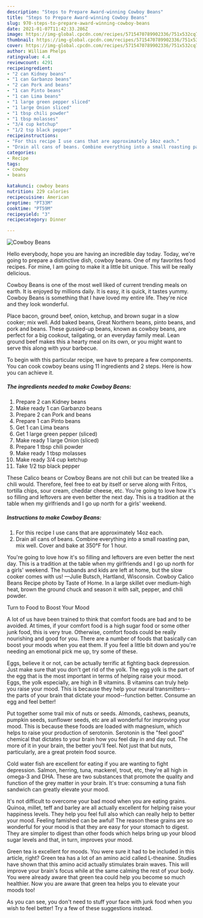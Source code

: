 ```yaml
---
description: "Steps to Prepare Award-winning Cowboy Beans"
title: "Steps to Prepare Award-winning Cowboy Beans"
slug: 970-steps-to-prepare-award-winning-cowboy-beans
date: 2021-01-07T11:42:33.286Z
image: https://img-global.cpcdn.com/recipes/5715470789902336/751x532cq70/cowboy-beans-recipe-main-photo.jpg
thumbnail: https://img-global.cpcdn.com/recipes/5715470789902336/751x532cq70/cowboy-beans-recipe-main-photo.jpg
cover: https://img-global.cpcdn.com/recipes/5715470789902336/751x532cq70/cowboy-beans-recipe-main-photo.jpg
author: William Phelps
ratingvalue: 4.4
reviewcount: 4291
recipeingredient:
- "2 can Kidney beans"
- "1 can Garbanzo beans"
- "2 can Pork and beans"
- "1 can Pinto beans"
- "1 can Lima beans"
- "1 large green pepper sliced"
- "1 large Onion sliced"
- "1 tbsp chili powder"
- "1 tbsp molasses"
- "3/4 cup ketchup"
- "1/2 tsp black pepper"
recipeinstructions:
- "For this recipe I use cans that are approximately 14oz each."
- "Drain all cans of beans. Combine everything into a small roasting pan, mix well. Cover and bake at 350°F for 1 hour."
categories:
- Recipe
tags:
- cowboy
- beans

katakunci: cowboy beans 
nutrition: 229 calories
recipecuisine: American
preptime: "PT33M"
cooktime: "PT59M"
recipeyield: "3"
recipecategory: Dinner

---
```



![Cowboy Beans](https://img-global.cpcdn.com/recipes/5715470789902336/751x532cq70/cowboy-beans-recipe-main-photo.jpg)

Hello everybody, hope you are having an incredible day today. Today, we're going to prepare a distinctive dish, cowboy beans. One of my favorites food recipes. For mine, I am going to make it a little bit unique. This will be really delicious.

Cowboy Beans is one of the most well liked of current trending meals on earth. It is enjoyed by millions daily. It is easy, it is quick, it tastes yummy. Cowboy Beans is something that I have loved my entire life. They're nice and they look wonderful.

Place bacon, ground beef, onion, ketchup, and brown sugar in a slow cooker; mix well. Add baked beans, Great Northern beans, pinto beans, and pork and beans. These gussied-up beans, known as cowboy beans, are perfect for a big cookout, tailgating, or an everyday family meal. Lean ground beef makes this a hearty meal on its own, or you might want to serve this along with your barbecue.


To begin with this particular recipe, we have to prepare a few components. You can cook cowboy beans using 11 ingredients and 2 steps. Here is how you can achieve it.

<!--inarticleads1-->

##### The ingredients needed to make Cowboy Beans:

1. Prepare 2 can Kidney beans
1. Make ready 1 can Garbanzo beans
1. Prepare 2 can Pork and beans
1. Prepare 1 can Pinto beans
1. Get 1 can Lima beans
1. Get 1 large green pepper (sliced)
1. Make ready 1 large Onion (sliced)
1. Prepare 1 tbsp chili powder
1. Make ready 1 tbsp molasses
1. Make ready 3/4 cup ketchup
1. Take 1/2 tsp black pepper


These Calico beans or Cowboy Beans are not chili but can be treated like a chili would. Therefore, feel free to eat by itself or serve along with Fritos, tortilla chips, sour cream, cheddar cheese, etc. You&#39;re going to love how it&#39;s so filling and leftovers are even better the next day. This is a tradition at the table when my girlfriends and I go up north for a girls&#39; weekend. 

<!--inarticleads2-->

##### Instructions to make Cowboy Beans:

1. For this recipe I use cans that are approximately 14oz each.
1. Drain all cans of beans. Combine everything into a small roasting pan, mix well. Cover and bake at 350°F for 1 hour.


You&#39;re going to love how it&#39;s so filling and leftovers are even better the next day. This is a tradition at the table when my girlfriends and I go up north for a girls&#39; weekend. The husbands and kids are left at home, but the slow cooker comes with us! —Julie Butsch, Hartland, Wisconsin. Cowboy Calico Beans Recipe photo by Taste of Home. In a large skillet over medium-high heat, brown the ground chuck and season it with salt, pepper, and chili powder. 

Turn to Food to Boost Your Mood


A lot of us have been trained to think that comfort foods are bad and to be avoided. At times, if your comfort food is a high sugar food or some other junk food, this is very true. Otherwise, comfort foods could be really nourishing and good for you. There are a number of foods that basically can boost your moods when you eat them. If you feel a little bit down and you're needing an emotional pick me up, try some of these.

Eggs, believe it or not, can be actually terrific at fighting back depression. Just make sure that you don't get rid of the yolk. The egg yolk is the part of the egg that is the most important in terms of helping raise your mood. Eggs, the yolk especially, are high in B vitamins. B vitamins can truly help you raise your mood. This is because they help your neural transmitters--the parts of your brain that dictate your mood--function better. Consume an egg and feel better!

Put together some trail mix of nuts or seeds. Almonds, cashews, peanuts, pumpkin seeds, sunflower seeds, etc are all wonderful for improving your mood. This is because these foods are loaded with magnesium, which helps to raise your production of serotonin. Serotonin is the "feel good" chemical that dictates to your brain how you feel day in and day out. The more of it in your brain, the better you'll feel. Not just that but nuts, particularly, are a great protein food source.

Cold water fish are excellent for eating if you are wanting to fight depression. Salmon, herring, tuna, mackerel, trout, etc, they're all high in omega-3 and DHA. These are two substances that promote the quality and function of the grey matter in your brain. It's true: consuming a tuna fish sandwich can greatly elevate your mood. 

It's not difficult to overcome your bad mood when you are eating grains. Quinoa, millet, teff and barley are all actually excellent for helping raise your happiness levels. They help you feel full also which can really help to better your mood. Feeling famished can be awful! The reason these grains are so wonderful for your mood is that they are easy for your stomach to digest. They are simpler to digest than other foods which helps bring up your blood sugar levels and that, in turn, improves your mood.

Green tea is excellent for moods. You were sure it had to be included in this article, right? Green tea has a lot of an amino acid called L-theanine. Studies have shown that this amino acid actually stimulates brain waves. This will improve your brain's focus while at the same calming the rest of your body. You were already aware that green tea could help you become so much healthier. Now you are aware that green tea helps you to elevate your moods too!

As you can see, you don't need to stuff your face with junk food when you wish to feel better! Try  a few  of  these  suggestions  instead.

